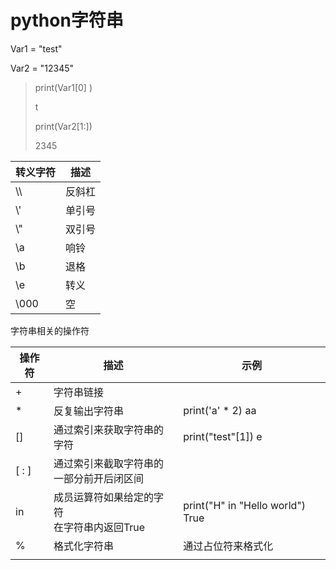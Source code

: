 # python字符串

Var1 = "test"

Var2 = "12345"

> print(Var1[0] )
>
> t
>
> print(Var2[1:])
>
> 2345



| 转义字符 | 描述   |
| -------- | ------ |
| \\\      | 反斜杠 |
| \\'      | 单引号 |
| \\"      | 双引号 |
| \a       | 响铃   |
| \b       | 退格   |
| \e       | 转义   |
| \000     | 空     |

字符串相关的操作符

| 操作符 | 描述                                             | 示例                             |
| ------ | ------------------------------------------------ | -------------------------------- |
| +      | 字符串链接                                       |                                  |
| *      | 反复输出字符串                                   | print('a' * 2) aa                |
| []     | 通过索引来获取字符串的字符                       | print("test"[1]) e               |
| [ : ]  | 通过索引来截取字符串的<br />一部分前开后闭区间   |                                  |
| in     | 成员运算符如果给定的字符<br />在字符串内返回True | print("H" in "Hello world") True |
| %      | 格式化字符串                                     | 通过占位符来格式化               |
|        |                                                  |                                  |



